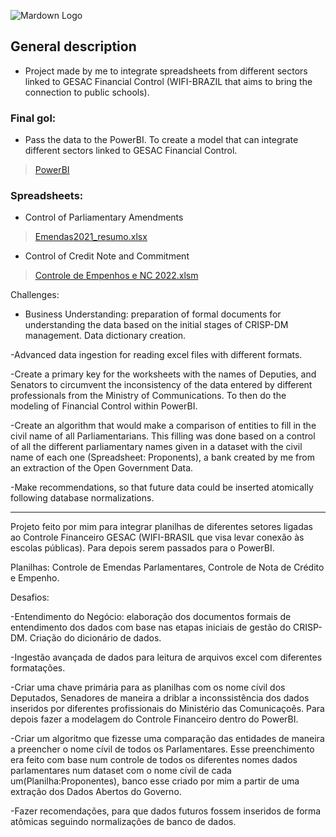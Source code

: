 ![Mardown Logo](https://www.nexojornal.com.br/incoming/imagens/wifibrasil.png/alternates/LANDSCAPE_640/wifibrasil.png)

## General description


* Project made by me to integrate spreadsheets from different sectors linked to GESAC Financial Control (WIFI-BRAZIL that aims to bring the connection to public schools).
  
### Final gol: 

* Pass the data to the PowerBI. To create a model that can integrate  different sectors linked to GESAC Financial Control.

>[PowerBI](https://github.com/s33ding/financial_control_wifi-BR/blob/main/bi_financeiro.pbix)

### Spreadsheets: 

* Control of Parliamentary Amendments

>[Emendas2021_resumo.xlsx](https://github.com/s33ding/financial_control_wifi-BR/blob/main/Data_Source/Emendas2021_resumo.xlsx)

* Control of Credit Note and Commitment

>[Controle de Empenhos e NC 2022.xlsm](https://github.com/s33ding/financial_control_wifi-BR/blob/main/Data_Source/Controle%20de%20Empenhos%20e%20NC%202022.xlsm)

Challenges:

- Business Understanding: preparation of formal documents for understanding the data based on the initial stages of CRISP-DM management. Data dictionary creation.

-Advanced data ingestion for reading excel files with different formats.

-Create a primary key for the worksheets with the names of Deputies, and Senators to circumvent the inconsistency of the data entered by different professionals from the Ministry of Communications. To then do the modeling of Financial Control within PowerBI.

-Create an algorithm that would make a comparison of entities to fill in the civil name of all Parliamentarians. This filling was done based on a control of all the different parliamentary names given in a dataset with the civil name of each one (Spreadsheet: Proponents), a bank created by me from an extraction of the Open Government Data.

-Make recommendations, so that future data could be inserted atomically following database normalizations.

----------------------------------------------------------------------------
Projeto feito por mim para integrar planilhas de diferentes setores ligadas ao Controle Financeiro GESAC (WIFI-BRASIL que visa levar conexão às escolas públicas). Para depois serem passados para o PowerBI.

Planilhas: Controle de Emendas Parlamentares, Controle de Nota de Crédito e Empenho.

Desafios: 

-Entendimento do Negócio: elaboração dos documentos formais de entendimento dos dados com base nas etapas iniciais de gestão do CRISP-DM. Criação do dicionário de dados.

-Ingestão avançada de dados para leitura de arquivos excel com diferentes formatações.

-Criar uma chave primária para as planilhas com os nome cívil dos Deputados, Senadores  de maneira a driblar a inconssistência dos dados inseridos por diferentes profissionais do Ministério das Comunicaçoẽs. Para depois fazer a modelagem do Controle Financeiro dentro do PowerBI.

-Criar um  algoritmo que fizesse uma comparação das entidades de maneira a preencher o nome cívil de todos os Parlamentares. Esse preenchimento era feito com base num controle de todos os diferentes nomes dados parlamentares num dataset com o nome cívil de cada um(Planilha:Proponentes), banco esse criado por mim a partir de uma extração dos Dados Abertos do Governo. 

-Fazer recomendações, para que dados futuros fossem inseridos de forma atômicas seguindo normalizações de banco de dados.
